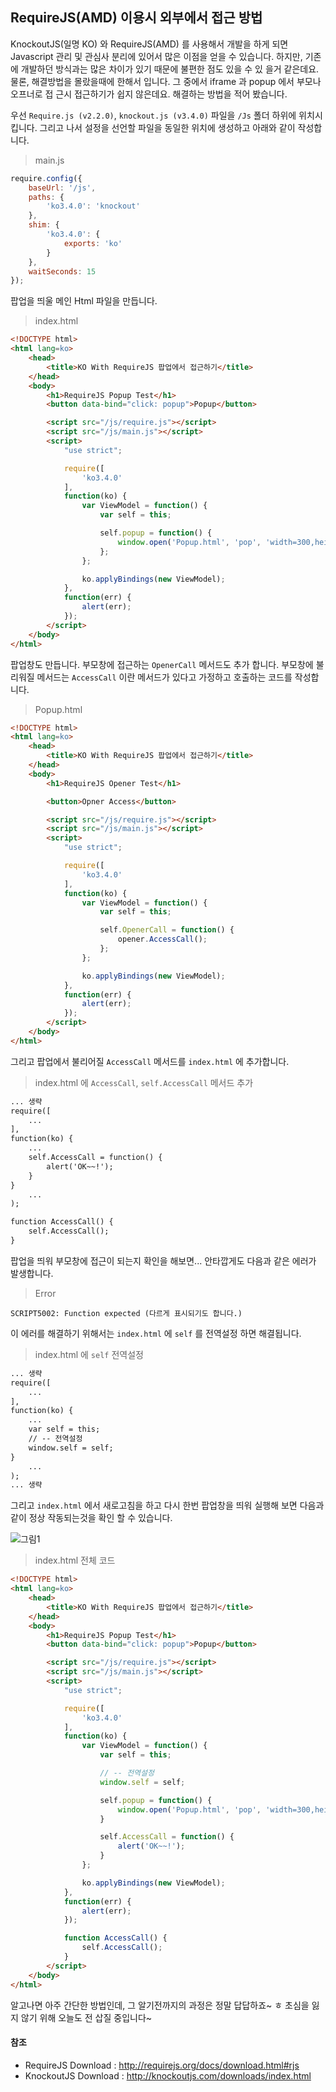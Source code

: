 ## RequireJS(AMD) 이용시 외부에서 접근 방법

KnockoutJS(일명 KO) 와 RequireJS(AMD) 를 사용해서 개발을 하게 되면 Javascript 관리 및 관심사 분리에 있어서
많은 이점을 얻을 수 있습니다. 하지만, 기존에 개발하던 방식과는 많은 차이가 있기 때문에 불편한 점도 있을 수 있
을거 같은데요. 물론, 해결방법을 몰랐을때에 한해서 입니다. 그 중에서 iframe 과 popup 에서 부모나 오프너로 접
근시 접근하기가 쉽지 않은데요. 해결하는 방법을 적어 봤습니다.

우선 `Require.js (v2.2.0)`, `knockout.js (v3.4.0)` 파일을 `/Js` 폴더 하위에 위치시킵니다. 그리고 나서 
설정을 선언할 파일을 동일한 위치에 생성하고 아래와 같이 작성합니다.

> main.js

```Javascript
require.config({
    baseUrl: '/js',
    paths: {
        'ko3.4.0': 'knockout'
    },
    shim: {
        'ko3.4.0': {
            exports: 'ko'
        }
    },
    waitSeconds: 15
});
```   

팝업을 띄울 메인 Html 파일을 만듭니다.

> index.html

```Html
<!DOCTYPE html>
<html lang=ko>
    <head>
        <title>KO With RequireJS 팝업에서 접근하기</title>
    </head>
    <body>
        <h1>RequireJS Popup Test</h1>
        <button data-bind="click: popup">Popup</button>

        <script src="/js/require.js"></script>
        <script src="/js/main.js"></script>
        <script>
            "use strict";

            require([
                'ko3.4.0'
            ],
            function(ko) {
                var ViewModel = function() {
                    var self = this;

                    self.popup = function() {
                        window.open('Popup.html', 'pop', 'width=300,height=200');
                    };
                };

                ko.applyBindings(new ViewModel);
            },
            function(err) {
                alert(err);
            });
        </script>
    </body>
</html>
```
 
팝업창도 만듭니다. 부모창에 접근하는 `OpenerCall` 메서드도 추가 합니다. 부모창에 불리워질 메서드는 `AccessCall`
이란 메서드가 있다고 가정하고 호출하는 코드를 작성합니다.

> Popup.html

```Html
<!DOCTYPE html>
<html lang=ko>
    <head>
        <title>KO With RequireJS 팝업에서 접근하기</title>
    </head>
    <body>
        <h1>RequireJS Opener Test</h1>

        <button>Opner Access</button>

        <script src="/js/require.js"></script>
        <script src="/js/main.js"></script>
        <script>
            "use strict";

            require([
                'ko3.4.0'
            ],
            function(ko) {
                var ViewModel = function() {
                    var self = this;

                    self.OpenerCall = function() {
                        opener.AccessCall();
                    };
                };

                ko.applyBindings(new ViewModel);
            },
            function(err) {
                alert(err);
            });
        </script>
    </body>
</html>    
```

그리고 팝업에서 불리어질 `AccessCall` 메서드를 `index.html` 에 추가합니다.

> index.html 에 `AccessCall`, `self.AccessCall` 메서드 추가

```Html
... 생략
require([    
    ...
],
function(ko) {
    ...
    self.AccessCall = function() {
        alert('OK~~!');
    }
}
    ...
);

function AccessCall() {
    self.AccessCall();
}
```

팝업을 띄워 부모창에 접근이 되는지 확인을 해보면... 안타깝게도 다음과 같은 에러가 발생합니다.

> Error

```Text
SCRIPT5002: Function expected (다르게 표시되기도 합니다.)
```

이 에러를 해결하기 위해서는 `index.html` 에 `self` 를 전역설정 하면 해결됩니다.

> index.html 에 `self` 전역설정

```Html
... 생략
require([    
    ...
],
function(ko) {
    ...
    var self = this;
    // -- 전역설정
    window.self = self;
}
    ...
);
... 생략
```

그리고 `index.html` 에서 새로고침을 하고 다시 한번 팝업창을 띄워 실행해 보면 다음과 같이 정상 작동되는것을 확인
할 수 있습니다.

![그림1](http://i.imgur.com/LA18EJ6.png) 

> index.html 전체 코드

```Html
<!DOCTYPE html>
<html lang=ko>
    <head>
        <title>KO With RequireJS 팝업에서 접근하기</title>
    </head>
    <body>
        <h1>RequireJS Popup Test</h1>
        <button data-bind="click: popup">Popup</button>

        <script src="/js/require.js"></script>
        <script src="/js/main.js"></script>
        <script>
            "use strict";

            require([
                'ko3.4.0'
            ],
            function(ko) {
                var ViewModel = function() {
                    var self = this;

                    // -- 전역설정
                    window.self = self;

                    self.popup = function() {
                        window.open('Popup.html', 'pop', 'width=300,height=200');
                    }

                    self.AccessCall = function() {
                        alert('OK~~!');
                    }
                };

                ko.applyBindings(new ViewModel);
            },
            function(err) {
                alert(err);
            });

            function AccessCall() {
                self.AccessCall();
            }
        </script>
    </body>
</html>
```

알고나면 아주 간단한 방법인데, 그 알기전까지의 과정은 정말 답답하죠~ ㅎ 초심을 잃지
않기 위해 오늘도 전 삽질 중입니다~

#### 참조
- RequireJS Download : <a href='http://requirejs.org/docs/download.html#rjs' target="_blank">http://requirejs.org/docs/download.html#rjs</a>
- KnockoutJS Download : <a href='http://knockoutjs.com/downloads/index.html' target="_blank">http://knockoutjs.com/downloads/index.html</a>